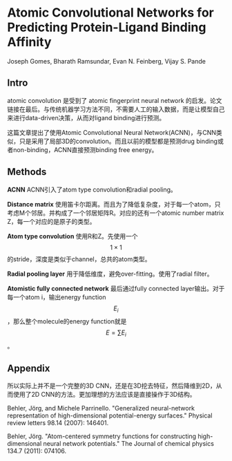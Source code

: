 # Atomic Convolutional Networks for Predicting Protein-Ligand Binding Affinity

Joseph Gomes, Bharath Ramsundar, Evan N. Feinberg, Vijay S. Pande

## Intro

atomic convolution 是受到了 atomic fingerprint neural network 的启发。论文链接在最后。与传统机器学习方法不同，不需要人工的输入数据，而是让模型自己来进行data-driven决策，从而对ligand binding进行预测。

这篇文章提出了使用Atomic Convolutional Neural Network(ACNN)，与CNN类似，只是采用了局部3D的convolution。而且以前的模型都是预测drug binding或者non-binding，ACNN直接预测binding free energy。

## Methods

**ACNN** ACNN引入了atom type convolution和radial pooling。

**Distance matrix** 使用笛卡尔距离。而且为了降低复杂度，对于每一个atom，只考虑M个邻居。并构成了一个邻居矩阵R。对应的还有一个atomic number matrix Z，每一个对应的是原子的类型。

**Atom type convolution** 使用R和Z。先使用一个$$1\times 1$$的stride，深度是类似于channel，总共的atom类型。

**Radial pooling layer** 用于降低维度，避免over-fitting。使用了radial filter。

**Atomistic fully connected network** 最后通过fully connected layer输出。对于每一个atom i，输出energy function $$E_i$$，那么整个molecule的energy function就是$$E = \sum E_i$$。

## Appendix

所以实际上并不是一个完整的3D CNN，还是在3D挖去特征，然后降维到2D，从而使用了2D CNN的方法。更加理想的方法应该是直接操作于3D结构。

Behler, Jörg, and Michele Parrinello. "Generalized neural-network representation of high-dimensional potential-energy surfaces." Physical review letters 98.14 (2007): 146401.

Behler, Jörg. "Atom-centered symmetry functions for constructing high-dimensional neural network potentials." The Journal of chemical physics 134.7 (2011): 074106.